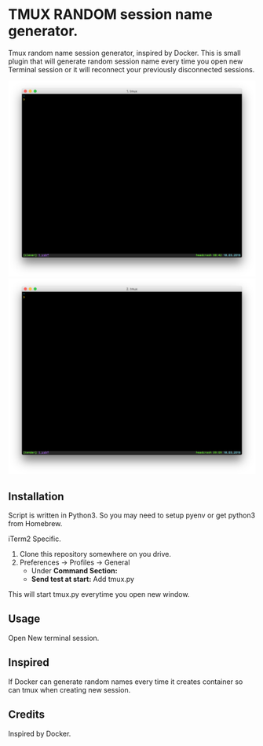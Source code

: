 # TMUX RANDOM session name generator.

Tmux random name session generator, inspired by Docker.
This is small plugin that will generate random session name every time you open new Terminal session or it will reconnect your previously disconnected sessions.

![alt tag](https://github.com/lanox/tmux/blob/master/screenshoots/tmux-session-generator.png)
![alt tag](https://github.com/lanox/tmux/blob/master/screenshoots/tmux-session-generator1.png)

## Installation

Script is written in Python3. So you may need to setup pyenv or get python3 from Homebrew.

iTerm2 Specific.

1. Clone this repository somewhere on you drive.
2. Preferences -> Profiles -> General
   * Under **Command Section:**
    * **Send test at start:** Add tmux.py

This will start tmux.py everytime you open new window.

## Usage

Open New terminal session.

## Inspired

If Docker can generate random names every time it creates container so can tmux when creating new session.

## Credits

Inspired by Docker.
